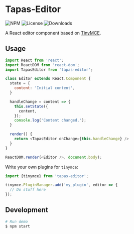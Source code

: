 Tapas-Editor
===

![NPM](https://img.shields.io/npm/v/tapas-editor.svg)
![License](https://img.shields.io/npm/l/tapas-editor.svg)
![Downloads](https://img.shields.io/npm/dt/tapas-editor.svg)

A React editor component based on [TinyMCE](https://www.tinymce.com).

Usage
---
``` javascript
import React from 'react';
import ReactDOM from 'react-dom';
import TapasEditor from 'tapas-editor';

class Editor extends React.Component {
  state = {
    content: 'Initial content',
  }

  handleChange = content => {
    this.setState({
      content,
    });
    console.log('Content changed.');
  }

  render() {
    return <TapasEditor onChange={this.handleChange} />
  }
}

ReactDOM.render(<Editor />, document.body);
```

Write your own plugins for `tinymce`:
``` javascript
import {tinymce} from 'tapas-editor';

tinymce.PluginManager.add('my_plugin', editor => {
  // Do stuff here
});
```

Development
---
``` sh
# Run demo
$ npm start
```
